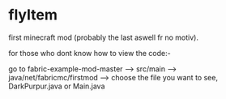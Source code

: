 # flyItem
first minecraft mod (probably the last aswell fr no motiv).

for those who dont know how to view the code:- 

go to fabric-example-mod-master --> src/main --> java/net/fabricmc/firstmod --> choose the file you want to see, DarkPurpur.java or Main.java
